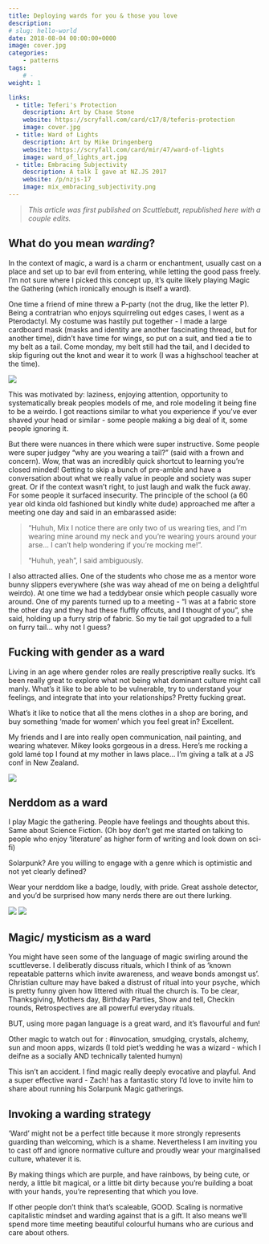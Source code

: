 ```yaml
---
title: Deploying wards for you & those you love
description: 
# slug: hello-world
date: 2018-08-04 00:00:00+0000
image: cover.jpg
categories:
    - patterns
tags:
    # - 
weight: 1

links:
  - title: Teferi's Protection
    description: Art by Chase Stone
    website: https://scryfall.com/card/c17/8/teferis-protection
    image: cover.jpg
  - title: Ward of Lights
    description: Art by Mike Dringenberg
    website: https://scryfall.com/card/mir/47/ward-of-lights
    image: ward_of_lights_art.jpg
  - title: Embracing Subjectivity
    description: A talk I gave at NZ.JS 2017
    website: /p/nzjs-17
    image: mix_embracing_subjectivity.png
---
```


> _This article was first published on Scuttlebutt, republished here
> with a couple edits._


## What do you mean _warding_?

In the context of magic, a ward is a charm or enchantment, usually cast on a
place and set up to bar evil from entering, while letting the good pass freely.
I’m not sure where I picked this concept up, it’s quite likely playing Magic the
Gathering (which ironically enough is itself a ward).

One time a friend of mine threw a P-party (not the drug, like the letter P).
Being a contratrian who enjoys squirreling out edges cases, I went as a
Pterodactyl. My costume was hastily put together - I made a large cardboard mask
(masks and identity are another fascinating thread, but for another time),
didn’t have time for wings, so put on a suit, and tied a tie to my belt as a
tail. Come monday, my belt still had the tail, and I decided to skip figuring
out the knot and wear it to work (I was a highschool teacher at the time).

![](pterodactyl_mask.jpeg)

This was motivated by: laziness, enjoying attention, opportunity to
systematically break peoples models of me, and role modeling it being fine to be
a weirdo. I got reactions similar to what you experience if you’ve ever shaved
your head or similar - some people making a big deal of it, some people ignoring
it.

But there were nuances in there which were super instructive. Some people were
super judgey “why are you wearing a tail?” (said with a frown and concern). Wow,
that was an incredibly quick shortcut to learning you’re closed minded! Getting
to skip a bunch of pre-amble and have a conversation about what we really value
in people and society was super great. Or if the context wasn’t right, to just
laugh and walk the fuck away. For some people it surfaced insecurity. The
principle of the school (a 60 year old kinda old fashioned but kindly white
dude) approached me after a meeting one
day and said in an embarassed aside:

> “Huhuh, Mix I notice there are only two of us wearing ties, and I’m wearing
> mine around my neck and you’re wearing yours around your arse... I can’t
> help wondering if you’re mocking me!”.
>
> “Huhuh, yeah”, I said ambiguously.

I also attracted allies. One of the students who chose me as a mentor wore bunny
slippers everywhere (she was way ahead of me on being a delightful weirdo). At
one time we had a teddybear onsie which people casually wore around. One of my
parents turned up to a meeting - “I was at a fabric store the other day and they
had these fluffly offcuts, and I thought of you”, she said, holding up a furry
strip of fabric. So my tie tail got upgraded to a full on furry tail… why not I
guess?



## Fucking with gender as a ward

Living in an age where gender roles are really prescriptive really sucks. It’s
been really great to explore what not being what dominant culture might call
manly. What’s it like to be able to be vulnerable, try to understand your
feelings, and integrate that into your relationships? Pretty fucking great.

What’s it like to notice that all the mens clothes in a shop are boring, and buy
something ‘made for women’ which you feel great in? Excellent.

My friends and I are into really open communication, nail painting, and wearing
whatever. Mikey looks gorgeous in a dress. Here’s me rocking a gold lamé top I
found at my mother in laws place... I’m giving a talk at a JS conf in New Zealand.

![](mix_embracing_subjectivity.png)


## Nerddom as a ward

I play Magic the gathering. People have feelings and thoughts about this. Same
about Science Fiction. (Oh boy don’t get me started on talking to people who
enjoy ‘literature’ as higher form of writing and look down on sci-fi)

Solarpunk? Are you willing to engage with a genre which is optimistic and not
yet clearly defined?

Wear your nerddom like a badge, loudly, with pride. Great asshole detector, and
you’d be surprised how many nerds there are out there lurking.

<div style="padding: 0 var(--card-padding)">

  ![](ward_of_lights.jpeg) ![](teferis_protection.jpg)

</div>

## Magic/ mysticism as a ward

You might have seen some of the language of magic swirling around the
scuttleverse. I deliberatly discuss rituals, which I think of as ‘known
repeatable patterns which invite awareness, and weave bonds amongst us’.
Christian culture may have baked a distrust of ritual into your psyche, which is
pretty funny given how littered with ritual the church is. To be clear,
Thanksgiving, Mothers day, Birthday Parties, Show and tell, Checkin rounds,
Retrospectives are all powerful everyday rituals.

BUT, using more pagan language is a great ward, and it’s flavourful and fun!

Other magic to watch out for : #invocation, smudging, crystals, alchemy, sun and
moon apps, wizards (I told piet’s wedding he was a wizard - which I deifne as a
socially AND technically talented humyn)

This isn’t an accident. I find magic really deeply evocative and playful. And a
super effective ward - Zach! has a fantastic story I’d love to invite him to
share about running his Solarpunk Magic gatherings.


## Invoking a warding strategy

‘Ward’ might not be a perfect title because it more strongly represents guarding
than welcoming, which is a shame. Nevertheless I am inviting you to cast off and
ignore normative culture and proudly wear your marginalised culture, whatever it
is.

By making things which are purple, and have rainbows, by being cute, or nerdy, a
little bit magical, or a little bit dirty because you’re building a boat with
your hands, you’re representing that which you love.

If other people don’t think that’s scaleable, GOOD. Scaling is normative
capitalistic mindset and warding against that is a gift. It also means we’ll
spend more time meeting beautiful colourful humans who are curious and care
about others.
